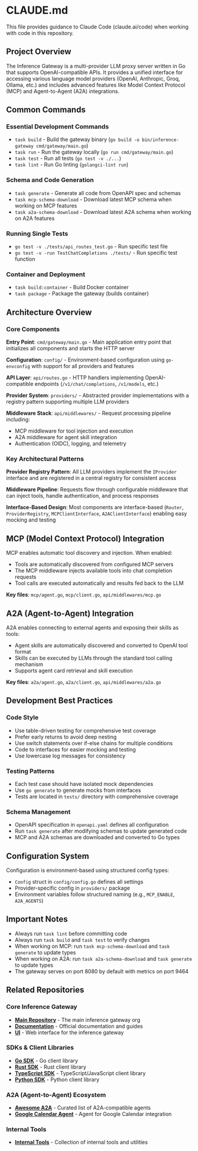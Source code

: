 # CLAUDE.md

This file provides guidance to Claude Code (claude.ai/code) when working with code in this repository.

## Project Overview

The Inference Gateway is a multi-provider LLM proxy server written in Go that supports OpenAI-compatible APIs. It provides a unified interface for accessing various language model providers (OpenAI, Anthropic, Groq, Ollama, etc.) and includes advanced features like Model Context Protocol (MCP) and Agent-to-Agent (A2A) integrations.

## Common Commands

### Essential Development Commands
- `task build` - Build the gateway binary (`go build -o bin/inference-gateway cmd/gateway/main.go`)
- `task run` - Run the gateway locally (`go run cmd/gateway/main.go`)
- `task test` - Run all tests (`go test -v ./...`)
- `task lint` - Run Go linting (`golangci-lint run`)

### Schema and Code Generation
- `task generate` - Generate all code from OpenAPI spec and schemas
- `task mcp-schema-download` - Download latest MCP schema when working on MCP features
- `task a2a-schema-download` - Download latest A2A schema when working on A2A features

### Running Single Tests
- `go test -v ./tests/api_routes_test.go` - Run specific test file
- `go test -v -run TestChatCompletions ./tests/` - Run specific test function

### Container and Deployment
- `task build:container` - Build Docker container
- `task package` - Package the gateway (builds container)

## Architecture Overview

### Core Components

**Entry Point**: `cmd/gateway/main.go` - Main application entry point that initializes all components and starts the HTTP server

**Configuration**: `config/` - Environment-based configuration using `go-envconfig` with support for all providers and features

**API Layer**: `api/routes.go` - HTTP handlers implementing OpenAI-compatible endpoints (`/v1/chat/completions`, `/v1/models`, etc.)

**Provider System**: `providers/` - Abstracted provider implementations with a registry pattern supporting multiple LLM providers

**Middleware Stack**: `api/middlewares/` - Request processing pipeline including:
- MCP middleware for tool injection and execution
- A2A middleware for agent skill integration  
- Authentication (OIDC), logging, and telemetry

### Key Architectural Patterns

**Provider Registry Pattern**: All LLM providers implement the `IProvider` interface and are registered in a central registry for consistent access

**Middleware Pipeline**: Requests flow through configurable middleware that can inject tools, handle authentication, and process responses

**Interface-Based Design**: Most components are interface-based (`Router`, `ProviderRegistry`, `MCPClientInterface`, `A2AClientInterface`) enabling easy mocking and testing

## MCP (Model Context Protocol) Integration

MCP enables automatic tool discovery and injection. When enabled:
- Tools are automatically discovered from configured MCP servers
- The MCP middleware injects available tools into chat completion requests
- Tool calls are executed automatically and results fed back to the LLM

**Key files**: `mcp/agent.go`, `mcp/client.go`, `api/middlewares/mcp.go`

## A2A (Agent-to-Agent) Integration

A2A enables connecting to external agents and exposing their skills as tools:
- Agent skills are automatically discovered and converted to OpenAI tool format
- Skills can be executed by LLMs through the standard tool calling mechanism
- Supports agent card retrieval and skill execution

**Key files**: `a2a/agent.go`, `a2a/client.go`, `api/middlewares/a2a.go`

## Development Best Practices

### Code Style
- Use table-driven testing for comprehensive test coverage
- Prefer early returns to avoid deep nesting
- Use switch statements over if-else chains for multiple conditions
- Code to interfaces for easier mocking and testing
- Use lowercase log messages for consistency

### Testing Patterns
- Each test case should have isolated mock dependencies
- Use `go generate` to generate mocks from interfaces
- Tests are located in `tests/` directory with comprehensive coverage

### Schema Management
- OpenAPI specification in `openapi.yaml` defines all configuration
- Run `task generate` after modifying schemas to update generated code
- MCP and A2A schemas are downloaded and converted to Go types

## Configuration System

Configuration is environment-based using structured config types:
- `Config` struct in `config/config.go` defines all settings
- Provider-specific config in `providers/` package
- Environment variables follow structured naming (e.g., `MCP_ENABLE`, `A2A_AGENTS`)

## Important Notes

- Always run `task lint` before committing code
- Always run `task build` and `task test` to verify changes
- When working on MCP: run `task mcp-schema-download` and `task generate` to update types
- When working on A2A: run `task a2a-schema-download` and `task generate` to update types
- The gateway serves on port 8080 by default with metrics on port 9464

## Related Repositories

### Core Inference Gateway
- **[Main Repository](https://github.com/inference-gateway)** - The main inference gateway org
- **[Documentation](https://github.com/inference-gateway/docs)** - Official documentation and guides
- **[UI](https://github.com/inference-gateway/ui)** - Web interface for the inference gateway

### SDKs & Client Libraries
- **[Go SDK](https://github.com/inference-gateway/go-sdk)** - Go client library
- **[Rust SDK](https://github.com/inference-gateway/rust-sdk)** - Rust client library  
- **[TypeScript SDK](https://github.com/inference-gateway/typescript-sdk)** - TypeScript/JavaScript client library
- **[Python SDK](https://github.com/inference-gateway/python-sdk)** - Python client library

### A2A (Agent-to-Agent) Ecosystem
- **[Awesome A2A](https://github.com/inference-gateway/awesome-a2a)** - Curated list of A2A-compatible agents
- **[Google Calendar Agent](https://github.com/inference-gateway/google-calendar-agent)** - Agent for Google Calendar integration

### Internal Tools
- **[Internal Tools](https://github.com/inference-gateway/tools)** - Collection of internal tools and utilities
